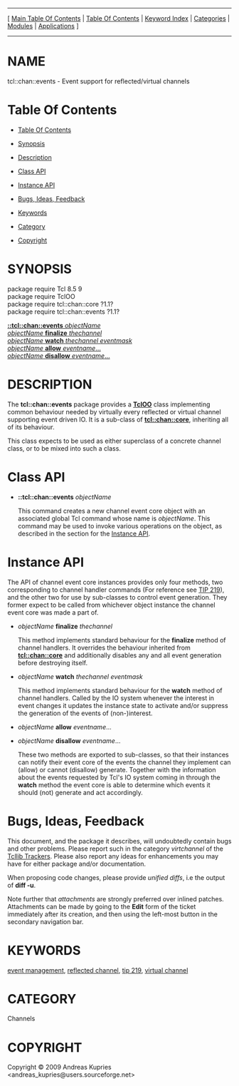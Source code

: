 
[//000000001]: # (tcl::chan::events \- Reflected/virtual channel support)
[//000000002]: # (Generated from file 'events\.man' by tcllib/doctools with format 'markdown')
[//000000003]: # (Copyright &copy; 2009 Andreas Kupries <andreas\_kupries@users\.sourceforge\.net>)
[//000000004]: # (tcl::chan::events\(n\) 1\.1 tcllib "Reflected/virtual channel support")

<hr> [ <a href="../../../../toc.md">Main Table Of Contents</a> &#124; <a
href="../../../toc.md">Table Of Contents</a> &#124; <a
href="../../../../index.md">Keyword Index</a> &#124; <a
href="../../../../toc0.md">Categories</a> &#124; <a
href="../../../../toc1.md">Modules</a> &#124; <a
href="../../../../toc2.md">Applications</a> ] <hr>

# NAME

tcl::chan::events \- Event support for reflected/virtual channels

# <a name='toc'></a>Table Of Contents

  - [Table Of Contents](#toc)

  - [Synopsis](#synopsis)

  - [Description](#section1)

  - [Class API](#section2)

  - [Instance API](#section3)

  - [Bugs, Ideas, Feedback](#section4)

  - [Keywords](#keywords)

  - [Category](#category)

  - [Copyright](#copyright)

# <a name='synopsis'></a>SYNOPSIS

package require Tcl 8\.5 9  
package require TclOO  
package require tcl::chan::core ?1\.1?  
package require tcl::chan::events ?1\.1?  

[__::tcl::chan::events__ *objectName*](#1)  
[*objectName* __finalize__ *thechannel*](#2)  
[*objectName* __watch__ *thechannel* *eventmask*](#3)  
[*objectName* __allow__ *eventname*\.\.\.](#4)  
[*objectName* __disallow__ *eventname*\.\.\.](#5)  

# <a name='description'></a>DESCRIPTION

The __tcl::chan::events__ package provides a
__[TclOO](\.\./\.\./\.\./\.\./index\.md\#tcloo)__ class implementing common
behaviour needed by virtually every reflected or virtual channel supporting
event driven IO\. It is a sub\-class of __[tcl::chan::core](core\.md)__,
inheriting all of its behaviour\.

This class expects to be used as either superclass of a concrete channel class,
or to be mixed into such a class\.

# <a name='section2'></a>Class API

  - <a name='1'></a>__::tcl::chan::events__ *objectName*

    This command creates a new channel event core object with an associated
    global Tcl command whose name is *objectName*\. This command may be used to
    invoke various operations on the object, as described in the section for the
    [Instance API](#section3)\.

# <a name='section3'></a>Instance API

The API of channel event core instances provides only four methods, two
corresponding to channel handler commands \(For reference see [TIP
219](http:/tip\.tcl\.tk/219)\), and the other two for use by sub\-classes to
control event generation\. They former expect to be called from whichever object
instance the channel event core was made a part of\.

  - <a name='2'></a>*objectName* __finalize__ *thechannel*

    This method implements standard behaviour for the __finalize__ method of
    channel handlers\. It overrides the behaviour inherited from
    __[tcl::chan::core](core\.md)__ and additionally disables any and all
    event generation before destroying itself\.

  - <a name='3'></a>*objectName* __watch__ *thechannel* *eventmask*

    This method implements standard behaviour for the __watch__ method of
    channel handlers\. Called by the IO system whenever the interest in event
    changes it updates the instance state to activate and/or suppress the
    generation of the events of \(non\-\)interest\.

  - <a name='4'></a>*objectName* __allow__ *eventname*\.\.\.

  - <a name='5'></a>*objectName* __disallow__ *eventname*\.\.\.

    These two methods are exported to sub\-classes, so that their instances can
    notify their event core of the events the channel they implement can \(allow\)
    or cannot \(disallow\) generate\. Together with the information about the
    events requested by Tcl's IO system coming in through the __watch__
    method the event core is able to determine which events it should \(not\)
    generate and act accordingly\.

# <a name='section4'></a>Bugs, Ideas, Feedback

This document, and the package it describes, will undoubtedly contain bugs and
other problems\. Please report such in the category *virtchannel* of the
[Tcllib Trackers](http://core\.tcl\.tk/tcllib/reportlist)\. Please also report
any ideas for enhancements you may have for either package and/or documentation\.

When proposing code changes, please provide *unified diffs*, i\.e the output of
__diff \-u__\.

Note further that *attachments* are strongly preferred over inlined patches\.
Attachments can be made by going to the __Edit__ form of the ticket
immediately after its creation, and then using the left\-most button in the
secondary navigation bar\.

# <a name='keywords'></a>KEYWORDS

[event management](\.\./\.\./\.\./\.\./index\.md\#event\_management), [reflected
channel](\.\./\.\./\.\./\.\./index\.md\#reflected\_channel), [tip
219](\.\./\.\./\.\./\.\./index\.md\#tip\_219), [virtual
channel](\.\./\.\./\.\./\.\./index\.md\#virtual\_channel)

# <a name='category'></a>CATEGORY

Channels

# <a name='copyright'></a>COPYRIGHT

Copyright &copy; 2009 Andreas Kupries <andreas\_kupries@users\.sourceforge\.net>

